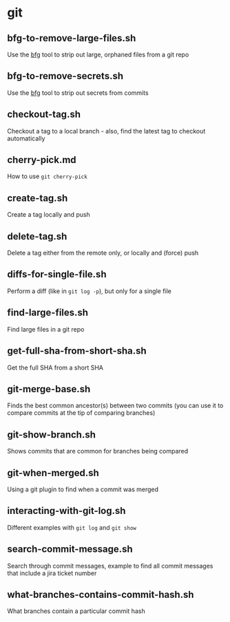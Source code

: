 # git

## bfg-to-remove-large-files.sh

Use the [bfg](https://rtyley.github.io/bfg-repo-cleaner/) tool to strip out large, orphaned files from a git repo

## bfg-to-remove-secrets.sh

Use the [bfg](https://rtyley.github.io/bfg-repo-cleaner/) tool to strip out secrets from commits

## checkout-tag.sh

Checkout a tag to a local branch - also, find the latest tag to checkout automatically

## cherry-pick.md

How to use `git cherry-pick`

## create-tag.sh

Create a tag locally and push

## delete-tag.sh

Delete a tag either from the remote only, or locally and (force) push

## diffs-for-single-file.sh

Perform a diff (like in `git log -p`), but only for a single file

## find-large-files.sh

Find large files in a git repo

## get-full-sha-from-short-sha.sh

Get the full SHA from a short SHA

## git-merge-base.sh

Finds the best common ancestor(s) between two commits (you can use it to compare commits at the tip of comparing branches)

## git-show-branch.sh

Shows commits that are common for branches being compared

## git-when-merged.sh

Using a git plugin to find when a commit was merged

## interacting-with-git-log.sh

Different examples with `git log` and `git show`

## search-commit-message.sh

Search through commit messages, example to find all commit messages that include a jira ticket number

## what-branches-contains-commit-hash.sh

What branches contain a particular commit hash
